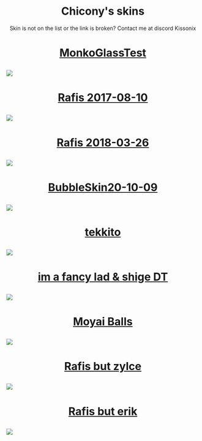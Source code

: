 <h1 align="center">Chicony's skins</h1>
<p align="center">
  Skin is not on the list or the link is broken? Contact me at discord Kissonix
</p>

<!-- Skin template, part to edit are wrapped in ``
<h1>
  <a href="`link to the skin`">
    <p align="center">
      `skin's name`
    </p>
    <img src="`link to the screenshot`"/>
  </a>
</h1>
-->

<h1>
  <a href="https://cdn.discordapp.com/attachments/1211355963869634571/1211356549725823077/MonkoGlassTest.osk?ex=65ede6b3&is=65db71b3&hm=d9cf0e19504ed7494f21f38df312f213bc7f12b149fb3ea6b04d709c9c309abf&">
    <p align="center">
      MonkoGlassTest
    </p>
    <img src="https://cdn.discordapp.com/attachments/1211223938265382912/1211224440566841354/screenshot964.jpg?ex=65ed6baa&is=65daf6aa&hm=ef83eb12945a20c51e98f5e9411101441f25bc82ffc78bd8eb2da44a398e2f3c&"/>
  </a>
</h1>

<h1>
  <a href="https://cdn.discordapp.com/attachments/614125314154561567/1170720328104816720/Rafis_2017-08-10.osk?ex=65edb945&is=65db4445&hm=4b79811649389c2a360a76625cc24f15ed925c0977aab6d64b5d8d9fd17b6e98&">
    <p align="center">
      Rafis 2017-08-10
    </p>  
    <img src="https://cdn.discordapp.com/attachments/1077572371004788838/1184180899038888056/screenshot151.jpg?ex=658b0967&is=65789467&hm=52649c4fa9ce4434a1c92f557f713750c76fb6e85d8e30e577fa483ae0620bd2&"/>
  </a>
</h1>

<h1>
  <a href="https://drive.google.com/file/d/1UOW7NN7TWV8CxHpp_KKrKVHyq3WDJ0HN/view?usp=drive_link">
    <p align="center">
      Rafis 2018-03-26
    </p>
    <img src="https://cdn.discordapp.com/attachments/1211223938265382912/1211224713813303326/68747470733a2f2f63646e2e646973636f72646170702e636f6d2f6174746163686d656e74732f313037373537323337313030343738383833382f313138383038393632353039373534333738322f73637265656e73686f743030312e6a70673f65783d36353939343162302669733d363538366363623026686d3d3430323430383438333533623636343837396232313164393732623637383566326261373136343530633235386433353366366535656163343037343539323226.png?ex=65f6a66b&is=65e4316b&hm=e798e71c31ba46a5cf1d801ec76c0de62ea5d5c438b27593a6aec9dc90b8d2a3&"/>
  </a>
</h1>

<h1>
  <a href="https://cdn.discordapp.com/attachments/1077572371004788838/1170721587813687327/BubbleSkin20-10-09.osk?ex=65edba71&is=65db4571&hm=495870338e19594da449ad7c988da02c33b83ead1b690c6d180090300bcd1d53&">
    <p align="center">
      BubbleSkin20-10-09
    </p>
    <img src="https://cdn.discordapp.com/attachments/1077572371004788838/1184180899512856616/screenshot152.jpg?ex=658b0967&is=65789467&hm=429f78007ab14096fdacec97b3d606a250c82ccf76d5eb8882e27b2077ede653&"/>
  </a>
</h1>

<h1>
  <a href="https://cdn.discordapp.com/attachments/1077572371004788838/1170724942384472204/tekkito.osk?ex=65edbd91&is=65db4891&hm=7d76d92d7cfbbcf8561e3e095e2058317d84ac68c09159052a60ad0d2a2d65b6&">
    <p align="center">
      tekkito
    </p>
    <img src="https://cdn.discordapp.com/attachments/1077572371004788838/1184180899802259476/screenshot153.jpg?ex=65e75267&is=65d4dd67&hm=2d800ddd593ad6c00ebc65ab889d9e988bb6580a16ceb272d7c8c566e59292b4&"/>
  </a>
</h1>

<h1>
  <a href="https://cdn.discordapp.com/attachments/614125314154561567/1170760691792216164/im_a_fancy_lad__shige_DT.osk?ex=65eddedc&is=65db69dc&hm=f34ea3d0fb17095d2a01e466acd1d70e58a45ce625829ca1f5c4aa314ccae5d1&">
    <p align="center">
      im a fancy lad & shige DT
    </p>
    <img src="https://cdn.discordapp.com/attachments/1211223938265382912/1211224990121459772/ce7a.jpg?ex=65f6a6ad&is=65e431ad&hm=b7b95e861099a17d8d3a3cc64923c830fecdd6476f32d89959367e9ccc298f8a&"/>
  </a>
</h1>

<h1>
  <a href="https://cdn.discordapp.com/attachments/1077572371004788838/1176564732006768671/Moyai_Balls.osk?ex=65e74ccb&is=65d4d7cb&hm=9b5b5b21bc9ce54821dd818e8a64bcd287189d04b81767227b6163dd30982b8e&">
    <p align="center">
      Moyai Balls
    </p>
    <img src="https://cdn.discordapp.com/attachments/1077572371004788838/1184180900435599410/screenshot155.jpg?ex=658b0967&is=65789467&hm=9db39ba4b2403ce13ca5ba2bb2028fe04bddec7e48d874d8e129c7e4f4145482&"/>
  </a>
</h1>

<h1>
  <a href="https://drive.google.com/file/d/18tJTqez4uPMFKLjb2y_uhtcZmbq63ITx/view">
    <p align="center">
      Rafis but zylce
    </p>
    <img src="https://cdn.discordapp.com/attachments/1211223938265382912/1211225216660021318/7291.jpg?ex=65ed6c63&is=65daf763&hm=a98283f48ed2a3cf01b7576e34c1693a255335c4210a605649568f478d6ad0e9&"/>
  </a>
</h1>

<h1>
  <a href="https://drive.google.com/file/d/1-5AOM3k0GOoTLNJqvHoQUQtV8fVC3_Wq/view">
    <p align="center">
      Rafis but erik
    </p>
    <img src="https://cdn.discordapp.com/attachments/1077572371004788838/1214619789469941851/screenshot006.jpg?ex=65f9c5d4&is=65e750d4&hm=27da48e286c93e28f985cf4ca5ba26ed11ba80b7906b73f047a9429fb814e22d&"/>
  </a>
</h1>
